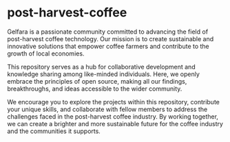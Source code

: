 # post-harvest-coffee
Gelfara is a passionate community committed to advancing the field of post-harvest coffee technology. Our mission is to create sustainable and innovative solutions that empower coffee farmers and contribute to the growth of local economies.

This repository serves as a hub for collaborative development and knowledge sharing among like-minded individuals. Here, we openly embrace the principles of open source, making all our findings, breakthroughs, and ideas accessible to the wider community.

We encourage you to explore the projects within this repository, contribute your unique skills, and collaborate with fellow members to address the challenges faced in the post-harvest coffee industry. By working together, we can create a brighter and more sustainable future for the coffee industry and the communities it supports.
